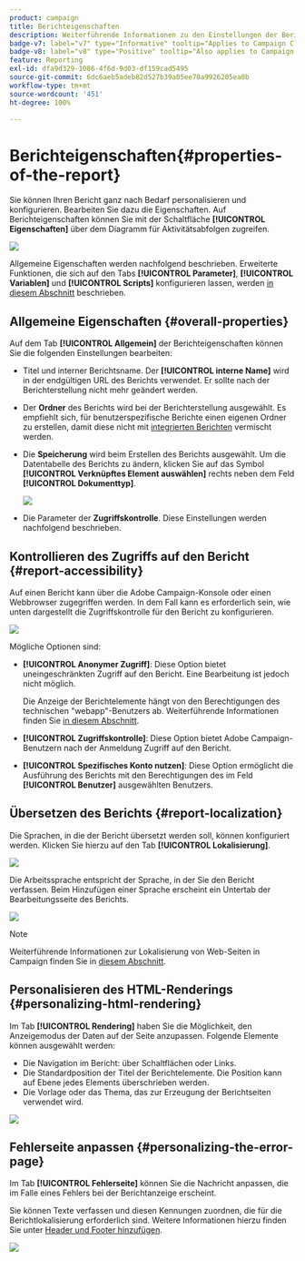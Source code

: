 ```yaml
---
product: campaign
title: Berichteigenschaften
description: Weiterführende Informationen zu den Einstellungen der Berichteigenschaften
badge-v7: label="v7" type="Informative" tooltip="Applies to Campaign Classic v7"
badge-v8: label="v8" type="Positive" tooltip="Also applies to Campaign v8"
feature: Reporting
exl-id: dfa9d329-1086-4f6d-9d03-df159cad5495
source-git-commit: 6dc6aeb5adeb82d527b39a05ee70a9926205ea0b
workflow-type: tm+mt
source-wordcount: '451'
ht-degree: 100%

---
```


# Berichteigenschaften{#properties-of-the-report}



Sie können Ihren Bericht ganz nach Bedarf personalisieren und konfigurieren. Bearbeiten Sie dazu die Eigenschaften. Auf Berichteigenschaften können Sie mit der Schaltfläche **[!UICONTROL Eigenschaften]** über dem Diagramm für Aktivitätsabfolgen zugreifen.

![](assets/s_ncs_advuser_report_properties_01.png)

Allgemeine Eigenschaften werden nachfolgend beschrieben. Erweiterte Funktionen, die sich auf den Tabs **[!UICONTROL Parameter]**, **[!UICONTROL Variablen]** und **[!UICONTROL Scripts]** konfigurieren lassen, werden [in diesem Abschnitt](../../reporting/using/advanced-functionalities.md) beschrieben.

## Allgemeine Eigenschaften {#overall-properties}

Auf dem Tab **[!UICONTROL Allgemein]** der Berichteigenschaften können Sie die folgenden Einstellungen bearbeiten:

* Titel und interner Berichtsname. Der **[!UICONTROL interne Name]** wird in der endgültigen URL des Berichts verwendet. Er sollte nach der Berichterstellung nicht mehr geändert werden.

* Der **Ordner** des Berichts wird bei der Berichterstellung ausgewählt. Es empfiehlt sich, für benutzerspezifische Berichte einen eigenen Ordner zu erstellen, damit diese nicht mit [integrierten Berichten](../../reporting/using/about-campaign-built-in-reports.md) vermischt werden.

* Die **Speicherung** wird beim Erstellen des Berichts ausgewählt. Um die Datentabelle des Berichts zu ändern, klicken Sie auf das Symbol **[!UICONTROL Verknüpftes Element auswählen]** rechts neben dem Feld **[!UICONTROL Dokumenttyp]**.

   ![](assets/s_ncs_advuser_report_properties_02.png)

* Die Parameter der **Zugriffskontrolle**. Diese Einstellungen werden nachfolgend beschrieben.

## Kontrollieren des Zugriffs auf den Bericht {#report-accessibility}

Auf einen Bericht kann über die Adobe Campaign-Konsole oder einen Webbrowser zugegriffen werden. In dem Fall kann es erforderlich sein, wie unten dargestellt die Zugriffskontrolle für den Bericht zu konfigurieren.

![](assets/s_ncs_advuser_report_properties_02b.png)

Mögliche Optionen sind:

* **[!UICONTROL Anonymer Zugriff]**: Diese Option bietet uneingeschränkten Zugriff auf den Bericht. Eine Bearbeitung ist jedoch nicht möglich.

   Die Anzeige der Berichtelemente hängt von den Berechtigungen des technischen &quot;webapp&quot;-Benutzers ab. Weiterführende Informationen finden Sie [in diesem Abschnitt](../../platform/using/access-management-operators.md).

* **[!UICONTROL Zugriffskontrolle]**: Diese Option bietet Adobe Campaign-Benutzern nach der Anmeldung Zugriff auf den Bericht.
* **[!UICONTROL Spezifisches Konto nutzen]**: Diese Option ermöglicht die Ausführung des Berichts mit den Berechtigungen des im Feld **[!UICONTROL Benutzer]** ausgewählten Benutzers.

## Übersetzen des Berichts {#report-localization}

Die Sprachen, in die der Bericht übersetzt werden soll, können konfiguriert werden. Klicken Sie hierzu auf den Tab **[!UICONTROL Lokalisierung]**.

![](assets/s_ncs_advuser_report_properties_06.png)

Die Arbeitssprache entspricht der Sprache, in der Sie den Bericht verfassen. Beim Hinzufügen einer Sprache erscheint ein Untertab der Bearbeitungsseite des Berichts.

![](assets/s_ncs_advuser_report_properties_05a.png)

>[!NOTE]
>
>Weiterführende Informationen zur Lokalisierung von Web-Seiten in Campaign finden Sie in [diesem Abschnitt](../../web/using/translating-a-web-form.md).

## Personalisieren des HTML-Renderings {#personalizing-html-rendering}

Im Tab **[!UICONTROL Rendering]** haben Sie die Möglichkeit, den Anzeigemodus der Daten auf der Seite anzupassen. Folgende Elemente können ausgewählt werden:

* Die Navigation im Bericht: über Schaltflächen oder Links.
* Die Standardposition der Titel der Berichtelemente. Die Position kann auf Ebene jedes Elements überschrieben werden.
* Die Vorlage oder das Thema, das zur Erzeugung der Berichtseiten verwendet wird.

![](assets/s_ncs_advuser_report_properties_08.png)

## Fehlerseite anpassen {#personalizing-the-error-page}

Im Tab **[!UICONTROL Fehlerseite]** können Sie die Nachricht anpassen, die im Falle eines Fehlers bei der Berichtanzeige erscheint.

Sie können Texte verfassen und diesen Kennungen zuordnen, die für die Berichtlokalisierung erforderlich sind. Weitere Informationen hierzu finden Sie unter [Header und Footer hinzufügen](../../reporting/using/element-layout.md#adding-a-header-and-a-footer).

![](assets/s_ncs_advuser_report_properties_11.png)
